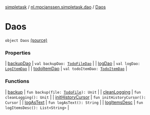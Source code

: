 [simpletask](../../index.md) / [nl.mpcjanssen.simpletask.dao](../index.md) / [Daos](.)

# Daos

`object Daos` [(source)](https://github.com/mpcjanssen/simpletask-android/blob/master/src/main/java/nl/mpcjanssen/simpletask/dao/Daos.kt#L18)

### Properties

| [backupDao](backup-dao.md) | `val backupDao: `[`TodoFileDao`](../../nl.mpcjanssen.simpletask.dao.gen/-todo-file-dao/index.md) |
| [logDao](log-dao.md) | `val logDao: `[`LogItemDao`](../../nl.mpcjanssen.simpletask.dao.gen/-log-item-dao/index.md) |
| [todoItemDao](todo-item-dao.md) | `val todoItemDao: `[`TodoItemDao`](../../nl.mpcjanssen.simpletask.dao.gentodo/-todo-item-dao/index.md) |

### Functions

| [backup](backup.md) | `fun backup(file: `[`TodoFile`](../../nl.mpcjanssen.simpletask.dao.gen/-todo-file/index.md)`): Unit` |
| [cleanLogging](clean-logging.md) | `fun cleanLogging(): Unit` |
| [initHistoryCursor](init-history-cursor.md) | `fun initHistoryCursor(): Cursor` |
| [logAsText](log-as-text.md) | `fun logAsText(): String` |
| [logItemsDesc](log-items-desc.md) | `fun logItemsDesc(): List<String>` |

